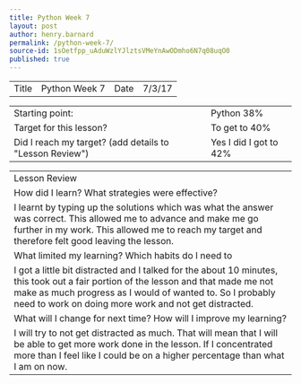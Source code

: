 ```yaml
---
title: Python Week 7
layout: post
author: henry.barnard
permalink: /python-week-7/
source-id: 1sOetfpp_uAduWzlYJlztsVMeYnAwODmho6N7q08uqO0
published: true
---
```

<table>
  <tr>
    <td>Title</td>
    <td>Python Week 7</td>
    <td>Date</td>
    <td>7/3/17</td>
  </tr>
</table>


<table>
  <tr>
    <td>Starting point:</td>
    <td>Python 38%</td>
  </tr>
  <tr>
    <td>Target for this lesson?</td>
    <td>To get to 40%</td>
  </tr>
  <tr>
    <td>Did I reach my target? 
(add details to "Lesson Review")</td>
    <td>Yes I did I got to 42%</td>
  </tr>
</table>


<table>
  <tr>
    <td>Lesson Review</td>
  </tr>
  <tr>
    <td>How did I learn? What strategies were effective?</td>
  </tr>
  <tr>
    <td>I learnt by typing up the solutions which was what the answer was correct. This allowed me to advance and make me go further in my work. This allowed me to reach my target and therefore felt good leaving the lesson.</td>
  </tr>
  <tr>
    <td>What limited my learning? Which habits do I need to </td>
  </tr>
  <tr>
    <td>I got a little bit distracted and I talked for the about 10 minutes, this took out a fair portion of the lesson and that made me not make as much progress as I would of wanted to. So I probably need to work on doing more work and not get distracted.</td>
  </tr>
  <tr>
    <td>What will I change for next time? How will I improve my learning?</td>
  </tr>
  <tr>
    <td>I will try to not get distracted as much. That will mean that I will be able to get more work done in the lesson. If I concentrated more than I feel like I could be on a higher percentage than what I am on now.</td>
  </tr>
</table>


